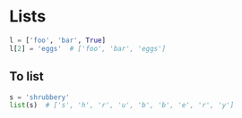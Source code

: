 # Lists

```python
l = ['foo', 'bar', True]
l[2] = 'eggs'  # ['foo', 'bar', 'eggs']

```

## To list

```python
s = 'shrubbery'
list(s)  # ['s', 'h', 'r', 'u', 'b', 'b', 'e', 'r', 'y']
```
